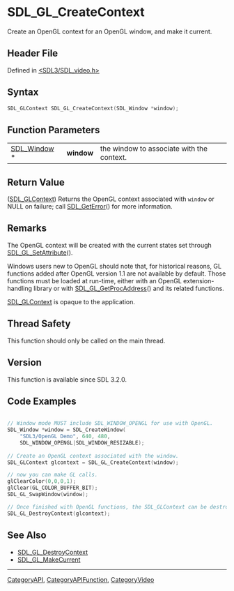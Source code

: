 # SDL_GL_CreateContext

Create an OpenGL context for an OpenGL window, and make it current.

## Header File

Defined in [<SDL3/SDL_video.h>](https://github.com/libsdl-org/SDL/blob/main/include/SDL3/SDL_video.h)

## Syntax

```c
SDL_GLContext SDL_GL_CreateContext(SDL_Window *window);
```

## Function Parameters

|                            |            |                                           |
| -------------------------- | ---------- | ----------------------------------------- |
| [SDL_Window](SDL_Window) * | **window** | the window to associate with the context. |

## Return Value

([SDL_GLContext](SDL_GLContext)) Returns the OpenGL context associated with
`window` or NULL on failure; call [SDL_GetError](SDL_GetError)() for more
information.

## Remarks

The OpenGL context will be created with the current states set through
[SDL_GL_SetAttribute](SDL_GL_SetAttribute)().

Windows users new to OpenGL should note that, for historical reasons, GL
functions added after OpenGL version 1.1 are not available by default.
Those functions must be loaded at run-time, either with an OpenGL
extension-handling library or with
[SDL_GL_GetProcAddress](SDL_GL_GetProcAddress)() and its related functions.

[SDL_GLContext](SDL_GLContext) is opaque to the application.

## Thread Safety

This function should only be called on the main thread.

## Version

This function is available since SDL 3.2.0.

## Code Examples

```c

// Window mode MUST include SDL_WINDOW_OPENGL for use with OpenGL.
SDL_Window *window = SDL_CreateWindow(
    "SDL3/OpenGL Demo", 640, 480, 
    SDL_WINDOW_OPENGL|SDL_WINDOW_RESIZABLE);
  
// Create an OpenGL context associated with the window.
SDL_GLContext glcontext = SDL_GL_CreateContext(window);

// now you can make GL calls.
glClearColor(0,0,0,1);
glClear(GL_COLOR_BUFFER_BIT);
SDL_GL_SwapWindow(window);

// Once finished with OpenGL functions, the SDL_GLContext can be destroyed.
SDL_GL_DestroyContext(glcontext);  
```

## See Also

- [SDL_GL_DestroyContext](SDL_GL_DestroyContext)
- [SDL_GL_MakeCurrent](SDL_GL_MakeCurrent)

----
[CategoryAPI](CategoryAPI), [CategoryAPIFunction](CategoryAPIFunction), [CategoryVideo](CategoryVideo)

